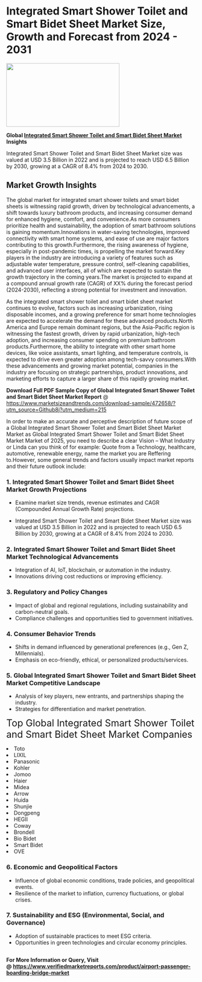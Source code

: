 <H1>Integrated Smart Shower Toilet and Smart Bidet Sheet Market Size, Growth and Forecast from 2024 - 2031</H1><img class="aligncenter size-medium wp-image-584254" src="https://thirdeyenews.in/wp-content/uploads/2024/09/Global-Market-Research-300x168.jpeg" alt="" width="300" height="168" /><p><strong>Global&nbsp;<a href="https://www.marketsizeandtrends.com/download-sample/472658/?utm_source=Github8j?utm_medium=215">Integrated Smart Shower Toilet and Smart Bidet Sheet Market</a> Insights</strong></p><p>Integrated Smart Shower Toilet and Smart Bidet Sheet Market size was valued at USD 3.5 Billion in 2022 and is projected to reach USD 6.5 Billion by 2030, growing at a CAGR of 8.4% from 2024 to 2030.</p><p><h2>Market Growth Insights</h2> <p>The global market for integrated smart shower toilets and smart bidet sheets is witnessing rapid growth, driven by technological advancements, a shift towards luxury bathroom products, and increasing consumer demand for enhanced hygiene, comfort, and convenience.As more consumers prioritize health and sustainability, the adoption of smart bathroom solutions is gaining momentum.Innovations in water-saving technologies, improved connectivity with smart home systems, and ease of use are major factors contributing to this growth.Furthermore, the rising awareness of hygiene, especially in post-pandemic times, is propelling the market forward.Key players in the industry are introducing a variety of features such as adjustable water temperature, pressure control, self-cleaning capabilities, and advanced user interfaces, all of which are expected to sustain the growth trajectory in the coming years.The market is projected to expand at a compound annual growth rate (CAGR) of XX% during the forecast period (2024-2030), reflecting a strong potential for investment and innovation.</p> <p>As the integrated smart shower toilet and smart bidet sheet market continues to evolve, factors such as increasing urbanization, rising disposable incomes, and a growing preference for smart home technologies are expected to accelerate the demand for these advanced products.North America and Europe remain dominant regions, but the Asia-Pacific region is witnessing the fastest growth, driven by rapid urbanization, high-tech adoption, and increasing consumer spending on premium bathroom products.Furthermore, the ability to integrate with other smart home devices, like voice assistants, smart lighting, and temperature controls, is expected to drive even greater adoption among tech-savvy consumers.With these advancements and growing market potential, companies in the industry are focusing on strategic partnerships, product innovations, and marketing efforts to capture a larger share of this rapidly growing market.</p> <p><span class=""><strong>Download Full PDF Sample Copy of Global Integrated Smart Shower Toilet and Smart Bidet Sheet Market Report</strong> @ <a href="https://www.marketsizeandtrends.com/download-sample/472658/?utm_source=Github8j?utm_medium=215" target="_blank">https://www.marketsizeandtrends.com/download-sample/472658/?utm_source=Github8j?utm_medium=215</a></span></p><p>In order to make an accurate and perceptive description of future scope of a Global&nbsp;Integrated Smart Shower Toilet and Smart Bidet Sheet Market Market as Global&nbsp;Integrated Smart Shower Toilet and Smart Bidet Sheet Market Market of 2025, you need to describe a clear Vision &ndash; What Industry or Linda can you think of for example: Quote from a Technology, healthcare, automotive, renewable energy, name the market you are Reffering to.However, some general trends and factors usually impact market reports and their future outlook include:</p><h3>1.&nbsp;<strong>Integrated Smart Shower Toilet and Smart Bidet Sheet Market Growth Projections</strong></h3><ul><li>Examine market size trends, revenue estimates and CAGR (Compounded Annual Growth Rate) projections.</li><li><p>Integrated Smart Shower Toilet and Smart Bidet Sheet Market size was valued at USD 3.5 Billion in 2022 and is projected to reach USD 6.5 Billion by 2030, growing at a CAGR of 8.4% from 2024 to 2030.</p></li></ul><h3>2.&nbsp;<strong>Integrated Smart Shower Toilet and Smart Bidet Sheet Market Technological Advancements</strong></h3><ul><li>Integration of AI, IoT, blockchain, or automation in the industry.</li><li>Innovations driving cost reductions or improving efficiency.</li></ul><h3>3.&nbsp;<strong>Regulatory and Policy Changes</strong></h3><ul><li>Impact of global and regional regulations, including sustainability and carbon-neutral goals.</li><li>Compliance challenges and opportunities tied to government initiatives.</li></ul><h3>4.&nbsp;<strong>Consumer Behavior Trends</strong></h3><ul><li>Shifts in demand influenced by generational preferences (e.g., Gen Z, Millennials).</li><li>Emphasis on eco-friendly, ethical, or personalized products/services.</li></ul><h3>5.&nbsp;<strong>Global Integrated Smart Shower Toilet and Smart Bidet Sheet Market Competitive Landscape</strong></h3><ul><li>Analysis of key players, new entrants, and partnerships shaping the industry.</li><li>Strategies for differentiation and market penetration.</li></ul><p data-pm-slice="1 1 []"><span style="color: inherit; font-family: inherit; font-size: 25px;">Top Global Integrated Smart Shower Toilet and Smart Bidet Sheet Market Companies</span></p><div class="" data-test-id=""><p><li>Toto</li><li> LIXIL</li><li> Panasonic</li><li> Kohler</li><li> Jomoo</li><li> Haier</li><li> Midea</li><li> Arrow</li><li> Huida</li><li> Shunjie</li><li> Dongpeng</li><li> HEGII</li><li> Coway</li><li> Brondell</li><li> Bio Bidet</li><li> Smart Bidet</li><li> OVE</li></p></div><h3>6.&nbsp;<strong>Economic and Geopolitical Factors</strong></h3><ul><li>Influence of global economic conditions, trade policies, and geopolitical events.</li><li>Resilience of the market to inflation, currency fluctuations, or global crises.</li></ul><h3>7.&nbsp;<strong>Sustainability and ESG (Environmental, Social, and Governance)</strong></h3><ul><li>Adoption of sustainable practices to meet ESG criteria.</li><li>Opportunities in green technologies and circular economy principles.</li></ul><h2><strong style="font-size: 14px;">For More Information or Query, Visit @&nbsp;</strong><a style="background-color: #ffffff; font-size: 14px;" href="https://www.marketsizeandtrends.com/report/integrated-smart-shower-toilet-and-smart-bidet-sheet-market/" target="_blank">https://www.verifiedmarketreports.com/product/airport-passenger-boarding-bridge-market</a></h2>